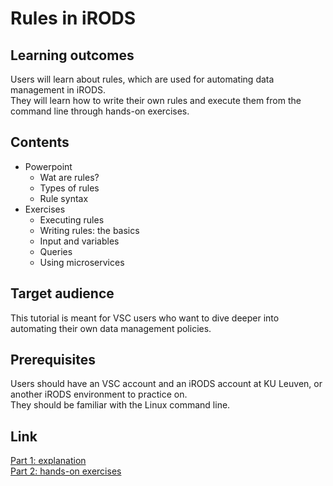 # Rules in iRODS

## Learning outcomes
Users will learn about rules, which are used for automating data management in iRODS.    
They will learn how to write their own rules and execute them from the command line through hands-on exercises.

## Contents
* Powerpoint
  * Wat are rules?
  * Types of rules
  * Rule syntax
* Exercises
  * Executing rules
  * Writing rules: the basics
  * Input and variables
  * Queries
  * Using microservices
  
## Target audience
This tutorial is meant for VSC users who want to dive deeper into automating their own data management policies.

## Prerequisites 
Users should have an VSC account and an iRODS account at KU Leuven, or another iRODS environment to practice on.  
They should be familiar with the Linux command line.

## Link
[Part 1: explanation](https://github.com/hpcleuven/iRODS-User-Training/blob/master/07_Rules_User-Training.pdf)  
[Part 2: hands-on exercises](https://github.com/hpcleuven/iRODS-User-Training/blob/master/08_Rules_Handson_User-Training.md)
